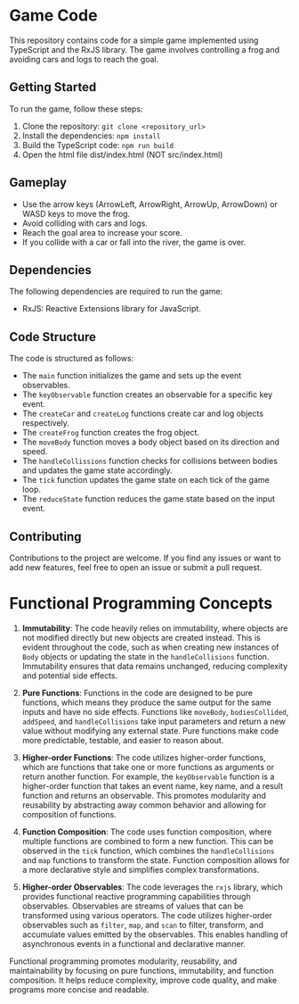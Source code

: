 # Game Code

This repository contains code for a simple game implemented using TypeScript and the RxJS library. The game involves controlling a frog and avoiding cars and logs to reach the goal.

## Getting Started

To run the game, follow these steps:

1. Clone the repository: `git clone <repository_url>`
2. Install the dependencies: `npm install`
3. Build the TypeScript code: `npm run build`
4. Open the html file dist/index.html (NOT src/index.html)

## Gameplay

- Use the arrow keys (ArrowLeft, ArrowRight, ArrowUp, ArrowDown) or WASD keys to move the frog.
- Avoid colliding with cars and logs.
- Reach the goal area to increase your score.
- If you collide with a car or fall into the river, the game is over.

## Dependencies

The following dependencies are required to run the game:

- RxJS: Reactive Extensions library for JavaScript.

## Code Structure

The code is structured as follows:

- The `main` function initializes the game and sets up the event observables.
- The `keyObservable` function creates an observable for a specific key event.
- The `createCar` and `createLog` functions create car and log objects respectively.
- The `createFrog` function creates the frog object.
- The `moveBody` function moves a body object based on its direction and speed.
- The `handleCollissions` function checks for collisions between bodies and updates the game state accordingly.
- The `tick` function updates the game state on each tick of the game loop.
- The `reduceState` function reduces the game state based on the input event.

## Contributing

Contributions to the project are welcome. If you find any issues or want to add new features, feel free to open an issue or submit a pull request.

# Functional Programming Concepts

1. **Immutability**: The code heavily relies on immutability, where objects are not modified directly but new objects are created instead. This is evident throughout the code, such as when creating new instances of `Body` objects or updating the state in the `handleCollisions` function. Immutability ensures that data remains unchanged, reducing complexity and potential side effects.

2. **Pure Functions**: Functions in the code are designed to be pure functions, which means they produce the same output for the same inputs and have no side effects. Functions like `moveBody`, `bodiesCollided`, `addSpeed`, and `handleCollisions` take input parameters and return a new value without modifying any external state. Pure functions make code more predictable, testable, and easier to reason about.

3. **Higher-order Functions**: The code utilizes higher-order functions, which are functions that take one or more functions as arguments or return another function. For example, the `keyObservable` function is a higher-order function that takes an event name, key name, and a result function and returns an observable. This promotes modularity and reusability by abstracting away common behavior and allowing for composition of functions.

4. **Function Composition**: The code uses function composition, where multiple functions are combined to form a new function. This can be observed in the `tick` function, which combines the `handleCollisions` and `map` functions to transform the state. Function composition allows for a more declarative style and simplifies complex transformations.

5. **Higher-order Observables**: The code leverages the `rxjs` library, which provides functional reactive programming capabilities through observables. Observables are streams of values that can be transformed using various operators. The code utilizes higher-order observables such as `filter`, `map`, and `scan` to filter, transform, and accumulate values emitted by the observables. This enables handling of asynchronous events in a functional and declarative manner.

Functional programming promotes modularity, reusability, and maintainability by focusing on pure functions, immutability, and function composition. It helps reduce complexity, improve code quality, and make programs more concise and readable.
